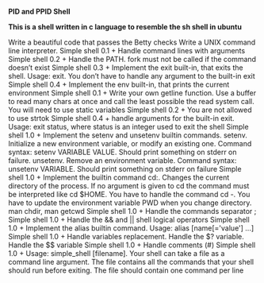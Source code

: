 **PID and PPID Shell**

**This is a shell written in c language to resemble the sh shell in ubuntu**

Write a beautiful code that passes the Betty checks
Write a UNIX command line interpreter.
Simple shell 0.1 + Handle command lines with arguments
Simple shell 0.2 + Handle the PATH. fork must not be called if the command doesn’t exist
Simple shell 0.3 + Implement the exit built-in, that exits the shell. Usage: exit. You don’t have to handle any argument to the built-in exit
Simple shell 0.4 + Implement the env built-in, that prints the current environment
Simple shell 0.1 + Write your own getline function. Use a buffer to read many chars at once and call the least possible the read system call. You will need to use static variables
Simple shell 0.2 + You are not allowed to use strtok
Simple shell 0.4 + handle arguments for the built-in exit. Usage: exit status, where status is an integer used to exit the shell
Simple shell 1.0 + Implement the setenv and unsetenv builtin commands. setenv. Initialize a new environment variable, or modify an existing one. Command syntax: setenv VARIABLE VALUE. Should print something on stderr on failure. unsetenv. Remove an environment variable. Command syntax: unsetenv VARIABLE. Should print something on stderr on failure
Simple shell 1.0 + Implement the builtin command cd:. Changes the current directory of the process. If no argument is given to cd the command must be interpreted like cd $HOME. You have to handle the command cd -. You have to update the environment variable PWD when you change directory. man chdir, man getcwd
Simple shell 1.0 + Handle the commands separator ;
Simple shell 1.0 + Handle the && and || shell logical operators
Simple shell 1.0 + Implement the alias builtin command. Usage: alias [name[='value'] ...]
Simple shell 1.0 + Handle variables replacement. Handle the $? variable. Handle the $$ variable
Simple shell 1.0 + Handle comments (#)
Simple shell 1.0 + Usage: simple_shell [filename]. Your shell can take a file as a command line argument. The file contains all the commands that your shell should run before exiting. The file should contain one command per line
